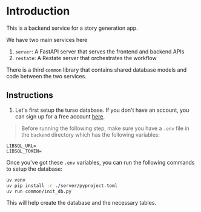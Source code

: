 # Introduction

This is a backend service for a story generation app.

We have two main services here

1. `server`: A FastAPI server that serves the frontend and backend APIs
2. `restate`: A Restate server that orchestrates the workflow

There is a third `common` library that contains shared database models and code between the two services.

## Instructions

1. Let's first setup the turso database. If you don't have an account, you can sign up for a free account [here](https://turso.tech/libsql).

> Before running the following step, make sure you have a `.env` file in the `backend` directory which has the following variables:

```
LIBSQL_URL=
LIBSQL_TOKEN=
```

Once you've got these `.env` variables, you can run the following commands to setup the database:

```bash
uv venv
uv pip install -r ./server/pyproject.toml
uv run common/init_db.py
```

This will help create the database and the necessary tables.
